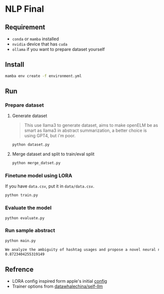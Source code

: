 # NLP Final

## Requirement
  - `conda` or `mamba` installed
  - `nvidia` device that has `cuda`
  - `ollama` if you want to prepare dataset yourself

## Install

```sh
mamba env create -f environment.yml
```

## Run

### Prepare dataset

1. Generate dataset

    > This use llama3 to generate dataset, aims to make openELM be as smart as llama3 in abstract summarization, a better choice is using GPT4, but i'm poor.

    ```sh
    python dataset.py
    ```

2. Merge dataset and split to train/eval split

    ```sh
    python merge_datset.py
    ```

### Finetune model using LORA

If you have `data.csv`, put it in `data/data.csv`.

```sh
python train.py
```

### Evaluate the model

```sh
python evaluate.py
```

### Run sample abstract

```sh
python main.py
```

```txt
We analyze the ambiguity of hashtag usages and propose a novel neural network-based model, which incorporates linguistic information from different aspects, to disambiguate the usage of three hashtags that are widely used to collect the training data for irony detection.
0.8723404255319149
```

## Refrence

- LORA config inspired form apple's initial [config](https://github.com/apple/corenet/blob/main/projects/openelm/peft_configs/openelm_lora_1_1B.yaml)
- Trainer options from [datawhalechina/self-llm](https://github.com/datawhalechina/self-llm/blob/master/LLaMA3/04-LLaMA3-8B-Instruct%20Lora%20%E5%BE%AE%E8%B0%83.md)